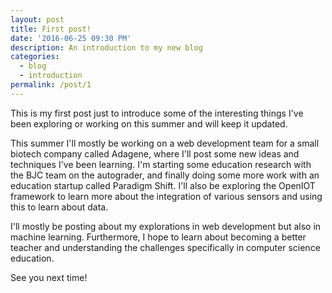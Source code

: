 ```yaml
---
layout: post
title: First post!
date: '2016-06-25 09:30 PM'
description: An introduction to my new blog
categories:
  - blog
  - introduction
permalink: /post/1
---
```


This is my first post just to introduce some of the interesting things I've been exploring or working on this summer and will keep it updated.

This summer I'll mostly be working on a web development team for a small biotech company called Adagene, where I'll post some new ideas and techniques I've been learning. I'm starting some education research with the BJC team on the autograder, and finally doing some more work with an education startup called Paradigm Shift. I'll also be exploring the OpenIOT framework to learn more about the integration of various sensors and using this to learn about data.

I'll mostly be posting about my explorations in web development but also in machine learning. Furthermore, I hope to learn about becoming a better teacher and understanding the challenges specifically in computer science education.

See you next time!
